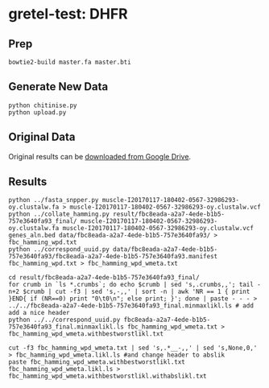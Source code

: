 gretel-test: DHFR
=================

## Prep

    bowtie2-build master.fa master.bti

## Generate New Data

    python chitinise.py
    python upload.py

## Original Data

Original results can be [downloaded from Google Drive](https://drive.google.com/open?id=0B4t7QqgmvVLHSzlpbXVmMUlmVWs).

## Results

    python ../fasta_snpper.py muscle-I20170117-180402-0567-32986293-oy.clustalw.fa > muscle-I20170117-180402-0567-32986293-oy.clustalw.vcf
    python ../collate_hamming.py result/fbc8eada-a2a7-4ede-b1b5-757e3640fa93_final/ muscle-I20170117-180402-0567-32986293-oy.clustalw.fa muscle-I20170117-180402-0567-32986293-oy.clustalw.vcf genes_aln.bed data/fbc8eada-a2a7-4ede-b1b5-757e3640fa93/ > fbc_hamming_wpd.txt
    python ../correspond_uuid.py data/fbc8eada-a2a7-4ede-b1b5-757e3640fa93/fbc8eada-a2a7-4ede-b1b5-757e3640fa93.manifest fbc_hamming_wpd.txt > fbc_hamming_wpd_wmeta.txt

    cd result/fbc8eada-a2a7-4ede-b1b5-757e3640fa93_final/
    for crumb in `ls *.crumbs`; do echo $crumb | sed 's,.crumbs,,'; tail -n+2 $crumb | cut -f3 | sed 's,-,,' | sort -n | awk 'NR == 1 { print }END{ if (NR==0) print "0\t0\n"; else print; }'; done | paste - - - > ../../fbc8eada-a2a7-4ede-b1b5-757e3640fa93_final.minmaxlikl.ls # add add a nice header
    python ../../correspond_uuid.py fbc8eada-a2a7-4ede-b1b5-757e3640fa93_final.minmaxlikl.ls fbc_hamming_wpd_wmeta.txt > fbc_hamming_wpd_wmeta.withbestworstlikl.txt

    cut -f3 fbc_hamming_wpd_wmeta.txt | sed 's,.*__-,,' | sed 's,None,0,' > fbc_hamming_wpd_wmeta.likl.ls #and change header to abslik
    paste fbc_hamming_wpd_wmeta.withbestworstlikl.txt fbc_hamming_wpd_wmeta.likl.ls > fbc_hamming_wpd_wmeta.withbestworstlikl.withabslikl.txt

